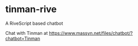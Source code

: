 # tinman-rive
A RiveScript based chatbot

Chat with Tinman at https://www.massyn.net/files/chatbot/?chatbot=Tinman
